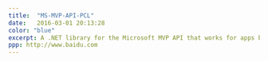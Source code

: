 ```yaml
---
title:  "MS-MVP-API-PCL"
date:   2016-03-01 20:13:28
color: "blue"
excerpt: A .NET library for the Microsoft MVP API that works for apps built for UWP, Android and iOS (Xamarin).
ppp: http://www.baidu.com
---
```

